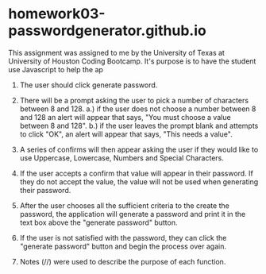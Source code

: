 # homework03-passwordgenerator.github.io

This assignment was assigned to me by the University of Texas at University of Houston Coding Bootcamp. 
It's purpose is to have the student use Javascript to help the ap


1. The user should click generate password.

2. There will be a prompt asking the user to pick a number of characters between 8 and 128.
    a.) if the user does not choose a number between 8 and 128 an alert will appear that says, "You must choose a value between 8 and 128".
    b.) if the user leaves the prompt blank and attempts to click "OK", an alert will appear that says, "This needs a value".

3. A series of confirms will then appear asking the user if they would like to use Uppercase, Lowercase, Numbers and Special Characters. 

4. If the user accepts a confirm that value will appear in their password.  If they do not accept the value, the value will not be used when generating their password.

5. After the user chooses all the sufficient criteria to the create the password, the application will generate a password and print it in the text box above the "generate password" button. 

6. If the user is not satisfied with the password, they can click the "generate password" button and begin the process over again.  

7. Notes (//) were used to describe the purpose of each function. 


